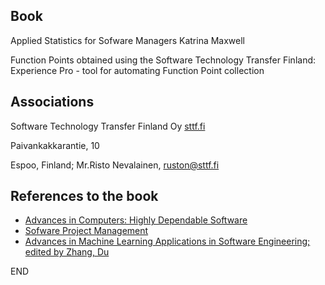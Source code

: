 

## Book
Applied Statistics for Sofware Managers
Katrina Maxwell

Function Points obtained using the Software Technology Transfer Finland: Experience Pro - tool for automating Function Point collection


## Associations
Software Technology Transfer Finland Oy [sttf.fi](http://www.eurekanetwork.org/content/software-technology-transfer-finland-oy)

Paivankakkarantie, 10

Espoo, Finland;  Mr.Risto Nevalainen, ruston@sttf.fi






## References to the book
* [Advances in Computers: Highly Dependable Software](
https://books.google.com/books?id=oaDy6PYF0McC&pg=PA25&lpg=PA25&dq=Experience+software+tool+sttf.fi&source=bl&ots=3iexAw3huC&sig=lPQnwcwlGGtczhCpUnVUjCfp-es&hl=en&sa=X&ved=0ahUKEwiq987zw9nLAhVLrB4KHT1PCoAQ6AEIHzAA#v=onepage&q=Experience%20software%20tool%20sttf.fi&f=false)
* [Sofware Project Management](
http://www.slideshare.net/Samuel90/software-project-management-4398123)
* [Advances in Machine Learning Applications in Software Engineering; edited by Zhang, Du](
https://books.google.com/books?id=5TyWZxUTkogC&pg=PA478&lpg=PA478&dq=Software+Technology+Transfer+Finland&source=bl&ots=QKeG86hq1V&sig=P5dtlmYEFEYnQvNIUqoBGmt43vI&hl=en&sa=X&ved=0ahUKEwimhq-nxdnLAhVBJB4KHRlUDWcQ6AEINDAH#v=onepage&q=Software%20Technology%20Transfer%20Finland&f=false)


















END